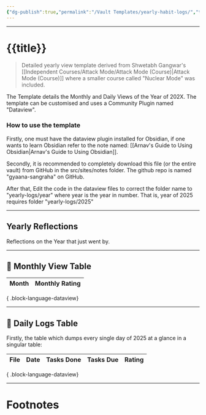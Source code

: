 ```yaml
---
{"dg-publish":true,"permalink":"/Vault Templates/yearly-habit-logs/","tags":["Productivity"]}
---
```



---
# {{title}}
> Detailed yearly view template derived from Shwetabh Gangwar's [[Independent Courses/Attack Mode/Attack Mode (Course)\|Attack Mode (Course)]] where a smaller course called "Nuclear Mode" was included. 

The Template details the Monthly and Daily Views of the Year of 202X.
The template can be customised and uses a Community Plugin named "Dataview".

### How to use the template
Firstly, one must have the dataview plugin installed for Obsidian, if one wants to learn Obsidian refer to the note named: [[Arnav's Guide to Using Obsidian\|Arnav's Guide to Using Obsidian]]. 

Secondly, it is recommended to completely download this file (or the entire vault) from GitHub in the src/sites/notes folder. The github repo is named "gyaana-sangraha" on GitHub.

After that,
Edit the code in the dataview files to correct the folder name to "yearly-logs/year" where year is the year in number. That is, year of 2025 requires folder "yearly-logs/2025"

---
## Yearly Reflections
Reflections on the Year that just went by.

---
## 📅 Monthly View Table
| Month | Monthly Rating |
| ----- | -------------- |

{ .block-language-dataview}

---
## 📅 Daily Logs Table
Firstly, the table which dumps every single day of 2025 at a glance in a singular table:

| File | Date | Tasks Done | Tasks Due | Rating |
| ---- | ---- | ---------- | --------- | ------ |

{ .block-language-dataview}



---
# Footnotes
